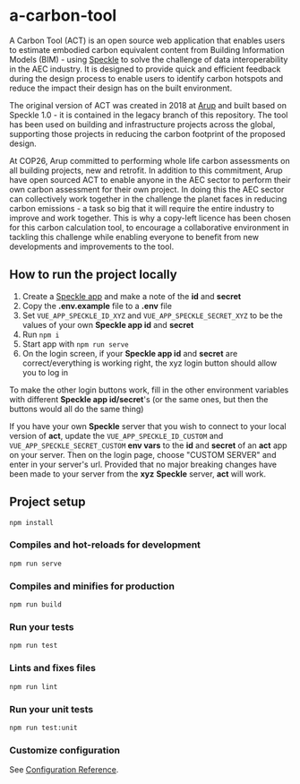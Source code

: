 # a-carbon-tool

A Carbon Tool (ACT) is an open source web application that enables users to estimate embodied carbon equivalent content from Building Information Models (BIM) - using [Speckle](https://speckle.systems/) to solve the challenge of data interoperability in the AEC industry. It is designed to provide quick and efficient feedback during the design process to enable users to identify carbon hotspots and reduce the impact their design has on the built environment.

The original version of ACT was created in 2018 at [Arup](https://www.arup.com) and built based on Speckle 1.0 - it is contained in the legacy branch of this repository. The tool has been used on building and infrastructure projects across the global, supporting those projects in reducing the carbon footprint of the proposed design.

At COP26, Arup committed to performing whole life carbon assessments on all building projects, new and retrofit. In addition to this commitment, Arup have open sourced ACT to enable anyone in the AEC sector to perform their own carbon assessment for their own project. In doing this the AEC sector can collectively work together in the challenge the planet faces in reducing carbon emissions - a task so big that it will require the entire industry to improve and work together. This is why a copy-left licence has been chosen for this carbon calculation tool, to encourage a collaborative environment in tackling this challenge while enabling everyone to benefit from new developments and improvements to the tool.

## How to run the project locally

1. Create a [Speckle app](https://speckle.guide/dev/apps.html#registering-an-application-on-the-speckle-server) and make a note of the **id** and **secret**
2. Copy the **.env.example** file to a **.env** file
3. Set `VUE_APP_SPECKLE_ID_XYZ` and `VUE_APP_SPECKLE_SECRET_XYZ` to be the values of your own **Speckle app id** and **secret**
4. Run `npm i`
5. Start app with `npm run serve`
6. On the login screen, if your **Speckle app id** and **secret** are correct/everything is working right, the xyz login button should allow you to log in

To make the other login buttons work, fill in the other environment variables with different **Speckle app id/secret**'s (or the same ones, but then the buttons would all do the same thing)

If you have your own **Speckle** server that you wish to connect to your local version of **act**, update the `VUE_APP_SPECKLE_ID_CUSTOM` and `VUE_APP_SPECKLE_SECRET_CUSTOM` **env vars** to the **id** and **secret** of an **act** app on your server. Then on the login page, choose "CUSTOM SERVER" and enter in your server's url. Provided that no major breaking changes have been made to your server from the **xyz** **Speckle** server, **act** will work.

## Project setup

```
npm install
```

### Compiles and hot-reloads for development

```
npm run serve
```

### Compiles and minifies for production

```
npm run build
```

### Run your tests

```
npm run test
```

### Lints and fixes files

```
npm run lint
```

### Run your unit tests

```
npm run test:unit
```

### Customize configuration

See [Configuration Reference](https://cli.vuejs.org/config/).
